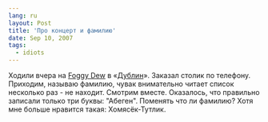 ```yaml
---
lang: ru
layout: Post
title: 'Про концерт и фамилию'
date: Sep 10, 2007
tags:
  - idiots
---
```


Ходили вчера на [Foggy Dew](http://foggydew.ru/) в «[Дублин](http://dublinpub.ru/)». Заказал столик по телефону. Приходим, называю фамилию, чувак внимательно читает список несколько раз - не находит. Смотрим вместе. Оказалось, что правильно записали только три буквы: "Абеген". Поменять что ли фамилию? Хотя мне больше нравится такая: Хомясёк-Тутлик.
